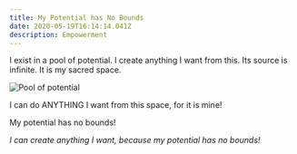 ```yaml
---
title: My Potential has No Bounds
date: 2020-05-19T16:14:14.041Z
description: Empowerment
---
```

I exist in a pool of potential. I create anything I want from this. Its source is infinite. It is my sacred space.

![Pool of potential](/img/potential.jpg "Pool of potential")

I can do ANYTHING I want from this space, for it is mine!

My potential has no bounds!

*I can create anything I want, because my potential has no bounds!*